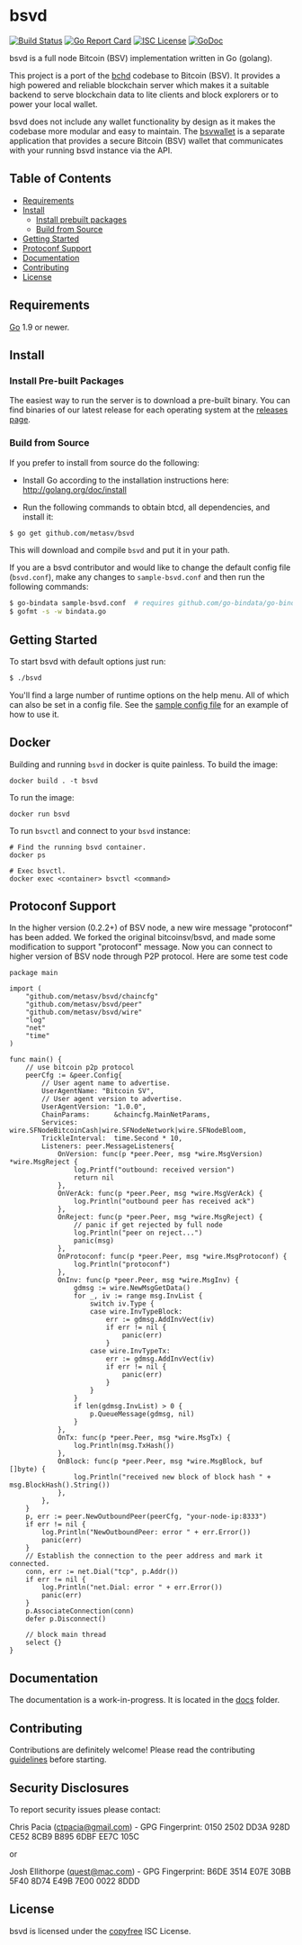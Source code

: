 bsvd
====
[![Build Status](https://travis-ci.org/metasv/bsvd.png?branch=master)](https://travis-ci.org/metasv/bsvd)
[![Go Report Card](https://goreportcard.com/badge/github.com/metasv/bsvd)](https://goreportcard.com/report/github.com/metasv/bsvd)
[![ISC License](http://img.shields.io/badge/license-ISC-blue.svg)](http://copyfree.org)
[![GoDoc](https://img.shields.io/badge/godoc-reference-blue.svg)](http://godoc.org/github.com/metasv/bsvd)

bsvd is a full node Bitcoin (BSV) implementation written in Go (golang).

This project is a port of the [bchd](https://github.com/gcash/bchd) codebase to Bitcoin (BSV). It provides a high powered
and reliable blockchain server which makes it a suitable backend to serve blockchain data to lite clients and block explorers
or to power your local wallet.

bsvd does not include any wallet functionality by design as it makes the codebase more modular and easy to maintain. 
The [bsvwallet](https://github.com/metasv/bsvwallet) is a separate application that provides a secure Bitcoin (BSV) wallet 
that communicates with your running bsvd instance via the API.

## Table of Contents

- [Requirements](#requirements)
- [Install](#install)
  - [Install prebuilt packages](#install-pre-built-packages)
  - [Build from Source](#build-from-source)
- [Getting Started](#getting-started)
- [Protoconf Support](#protoconf-support)
- [Documentation](#documentation)
- [Contributing](#contributing)
- [License](#license)

## Requirements

[Go](http://golang.org) 1.9 or newer.

## Install

### Install Pre-built Packages

The easiest way to run the server is to download a pre-built binary. You can find binaries of our latest release for each operating system at the [releases page](https://github.com/metasv/bsvd/releases).

### Build from Source

If you prefer to install from source do the following:

- Install Go according to the installation instructions here:
  http://golang.org/doc/install

- Run the following commands to obtain btcd, all dependencies, and install it:

```bash
$ go get github.com/metasv/bsvd
```

This will download and compile `bsvd` and put it in your path.

If you are a bsvd contributor and would like to change the default config file (`bsvd.conf`), make any changes to `sample-bsvd.conf` and then run the following commands:

```bash
$ go-bindata sample-bsvd.conf  # requires github.com/go-bindata/go-bindata/
$ gofmt -s -w bindata.go
```

## Getting Started

To start bsvd with default options just run:

```bash
$ ./bsvd
```

You'll find a large number of runtime options on the help menu. All of which can also be set in a config file.
See the [sample config file](https://github.com/metasv/bsvd/blob/master/sample-bsvd.conf) for an example of how to use it.

## Docker

Building and running `bsvd` in docker is quite painless. To build the image:

```
docker build . -t bsvd
```

To run the image:

```
docker run bsvd
```

To run `bsvctl` and connect to your `bsvd` instance:

```
# Find the running bsvd container.
docker ps

# Exec bsvctl.
docker exec <container> bsvctl <command>
```

## Protoconf Support

In the higher version (0.2.2+) of BSV node, a new wire message "protoconf" has been added. We forked the original bitcoinsv/bsvd, and made some modification to support "protoconf" message. Now you can connect to higher version of BSV node through P2P protocol. Here are some test code

```
package main

import (
	"github.com/metasv/bsvd/chaincfg"
	"github.com/metasv/bsvd/peer"
	"github.com/metasv/bsvd/wire"
	"log"
	"net"
	"time"
)

func main() {
	// use bitcoin p2p protocol
	peerCfg := &peer.Config{
		// User agent name to advertise.
		UserAgentName: "Bitcoin SV",
		// User agent version to advertise.
		UserAgentVersion: "1.0.0",
		ChainParams:      &chaincfg.MainNetParams,
		Services:         wire.SFNodeBitcoinCash|wire.SFNodeNetwork|wire.SFNodeBloom,
		TrickleInterval:  time.Second * 10,
		Listeners: peer.MessageListeners{
			OnVersion: func(p *peer.Peer, msg *wire.MsgVersion) *wire.MsgReject {
				log.Printf("outbound: received version")
				return nil
			},
			OnVerAck: func(p *peer.Peer, msg *wire.MsgVerAck) {
				log.Println("outbound peer has received ack")
			},
			OnReject: func(p *peer.Peer, msg *wire.MsgReject) {
				// panic if get rejected by full node
				log.Println("peer on reject...")
				panic(msg)
			},
			OnProtoconf: func(p *peer.Peer, msg *wire.MsgProtoconf) {
				log.Println("protoconf")
			},
			OnInv: func(p *peer.Peer, msg *wire.MsgInv) {
				gdmsg := wire.NewMsgGetData()
				for _, iv := range msg.InvList {
					switch iv.Type {
					case wire.InvTypeBlock:
						err := gdmsg.AddInvVect(iv)
						if err != nil {
							panic(err)
						}
					case wire.InvTypeTx:
						err := gdmsg.AddInvVect(iv)
						if err != nil {
							panic(err)
						}
					}
				}
				if len(gdmsg.InvList) > 0 {
					p.QueueMessage(gdmsg, nil)
				}
			},
			OnTx: func(p *peer.Peer, msg *wire.MsgTx) {
				log.Println(msg.TxHash())
			},
			OnBlock: func(p *peer.Peer, msg *wire.MsgBlock, buf []byte) {
				log.Println("received new block of block hash " + msg.BlockHash().String())
			},
		},
	}
	p, err := peer.NewOutboundPeer(peerCfg, "your-node-ip:8333")
	if err != nil {
		log.Println("NewOutboundPeer: error " + err.Error())
		panic(err)
	}
	// Establish the connection to the peer address and mark it connected.
	conn, err := net.Dial("tcp", p.Addr())
	if err != nil {
		log.Println("net.Dial: error " + err.Error())
		panic(err)
	}
	p.AssociateConnection(conn)
	defer p.Disconnect()

	// block main thread
	select {}
}
```

## Documentation

The documentation is a work-in-progress.  It is located in the [docs](https://github.com/metasv/bsvd/tree/master/docs) folder.

## Contributing

Contributions are definitely welcome! Please read the contributing [guidelines](https://github.com/metasv/bsvd/blob/master/docs/code_contribution_guidelines.md) before starting.

## Security Disclosures

To report security issues please contact:

Chris Pacia (ctpacia@gmail.com) - GPG Fingerprint: 0150 2502 DD3A 928D CE52 8CB9 B895 6DBF EE7C 105C

or

Josh Ellithorpe (quest@mac.com) - GPG Fingerprint: B6DE 3514 E07E 30BB 5F40  8D74 E49B 7E00 0022 8DDD 

## License

bsvd is licensed under the [copyfree](http://copyfree.org) ISC License.
